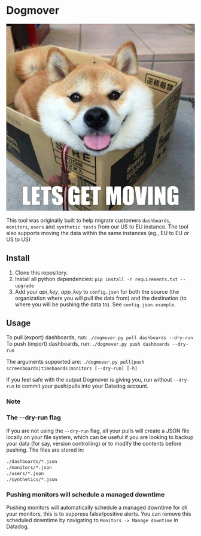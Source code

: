 # Dogmover

![Dogmover](./dogmover.png "A moving dog.")

This tool was originally built to help migrate customers `dashboards`, `monitors`, `users` and `synthetic tests` from our US to EU instance. The tool also supports moving the data within the same instances (eg., EU to EU _or_ US to US)

## Install
1. Clone this repository.
2. Install all python dependencies: `pip install -r requirements.txt --upgrade`
2. Add your _api_key_, _app_key_ to `config.json` for both the source (the organization where you will pull the data from) and the destination (to where you will be pushing the data to). See `config.json.example`. 

## Usage
To pull (export) dashboards, run:
`./dogmover.py pull dashboards --dry-run`
To push (import) dashboards, run:
`./dogmover.py push dashboards --dry-run`

The arguments supported are:
`./dogmover.py pull|push screenboards|timeboards|monitors [--dry-run] [-h]`

If you feel safe with the output Dogmover is giving you, run without `--dry-run` to commit your push/pulls into your Datadog account.

### Note
### The --dry-run flag
If you are not using the `--dry-run` flag, all your pulls will create a JSON file locally on your file system, which can be useful if you are looking to backup your data (for say, version controlling) or to modify the contents before pushing. The files are stored in:
``` 
./dashboards/*.json
./monitors/*.json
./users/*.json
./synthetics/*.json
```

### Pushing monitors will schedule a managed downtime
Pushing monitors will automatically schedule a managed downtime for _all_ your monitors, this is to suppress false/positive alerts. You can remove this scheduled downtime by navigating to `Monitors -> Manage downtime` in Datadog.
